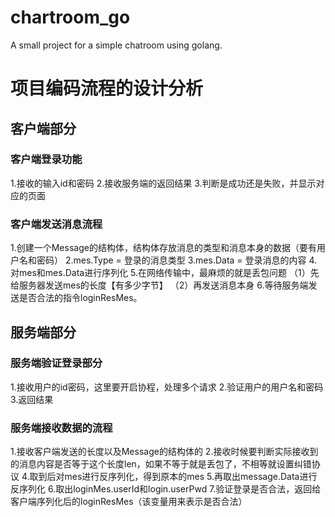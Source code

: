 # chartroom_go
A small project for a simple chatroom using golang.

# 项目编码流程的设计分析
## 客户端部分
### 客户端登录功能
1.接收的输入id和密码
2.接收服务端的返回结果
3.判断是成功还是失败，并显示对应的页面
### 客户端发送消息流程
1.创建一个Message的结构体，结构体存放消息的类型和消息本身的数据（要有用户名和密码）
2.mes.Type = 登录的消息类型
3.mes.Data = 登录消息的内容
4.对mes和mes.Data进行序列化
5.在网络传输中，最麻烦的就是丢包问题
（1）先给服务器发送mes的长度【有多少字节】
（2）再发送消息本身
6.等待服务端发送是否合法的指令loginResMes。
## 服务端部分
### 服务端验证登录部分
1.接收用户的id密码，这里要开启协程，处理多个请求
2.验证用户的用户名和密码
3.返回结果
### 服务端接收数据的流程
1.接收客户端发送的长度以及Message的结构体的
2.接收时候要判断实际接收到的消息内容是否等于这个长度len，如果不等于就是丢包了，不相等就设置纠错协议
4.取到后对mes进行反序列化，得到原本的mes
5.再取出message.Data进行反序列化
6.取出loginMes.userId和login.userPwd
7.验证登录是否合法，返回给客户端序列化后的loginResMes（该变量用来表示是否合法）
